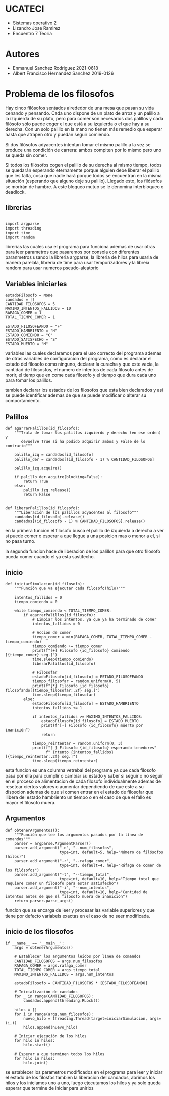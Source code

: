 # UCATECI
- Sistemas operativo 2
- Lizandro Jose Ramirez
- Encuentro 7 Teoria

# Autores
- Enmanuel Sanchez Rodriguez 2021-0618
- Albert Francisco Hernandez Sanchez 2019-0126

# Problema de los filosofos

Hay cinco filósofos sentados alrededor de una mesa que pasan su vida cenando y pensando. Cada uno dispone de un plato de arroz y un palillo a la izquierda de su plato, pero para comer son necesarios dos palillos y cada filósofo sólo puede coger el que está a su izquierda o el que hay a su derecha. Con un solo palillo en la mano no tienen más remedio que esperar hasta que atrapen otro y puedan seguir comiendo.

Si dos filósofos adyacentes intentan tomar el mismo palillo a la vez se produce una condición de carrera: ambos compiten por lo mismo pero uno se queda sin comer.

Si todos los filósofos cogen el palillo de su derecha al mismo tiempo, todos se quedarán esperando eternamente porque alguien debe liberar el palillo que les falta, cosa que nadie hará porque todos se encuentran en la misma situación (esperando que alguno deje su palillo). Llegado esto, los filósofos se morirán de hambre. A este bloqueo mutuo se le denomina interbloqueo o deadlock.

## librerias

~~~
~~~

~~~
import argparse
import threading
import time
import random
~~~

librerias las cuales usa el programa para funciona ademas de usar otras para leer parametros que pasaremos por consola con diferentes paranmetros usando la libreria argparse, la libreria de hilos para usarla de manera parelala, libreria de time para usar temporizadores y la libreia random para usar numeros pseudo-aleatorio

## Variables iniciarles

~~~
estadoFilosofo = None
candados = []
CANTIDAD_FILOSOFOS = 5
MAXIMO_INTENTOS_FALLIDOS = 10 
RAFAGA_COMER = 1
TOTAL_TIEMPO_COMER = 1  

ESTADO_FILOSOFEANDO = "F"
ESTADO_HAMBRIENTO = "H"
ESTADO_COMIENDO = "C"
ESTADO_SATISFECHO = "S"
ESTADO_MUERTO = "M"
~~~

variables las cuales declaramos para el uso correcto del programa ademas de otras variables de configuracion del programa, como es declarar el estado del filosofo como ninguno, declarar la curacha y que este vacia, la cantidad de filososfos, el numero de intentos de cada filosofo antes de morir, el tiemp que en come cada filosofo y el tiempo que dura cada uno para tomar los palillos.

tambien declarar los estados de los filosofos que esta bien declarados y asi se puede identificar ademas de que se puede modificar o alterar su comportamiento.

## Palillos
~~~
def agarrarPalillos(id_filosofo):
    """Trata de tomar los palillos izquierdo y derecho (en ese orden) y 
       devuelve True si ha podido adquirir ambos y False de lo contrario"""

    palillo_izq = candados[id_filosofo]
    palillo_der = candados[(id_filosofo - 1) % CANTIDAD_FILOSOFOS]

    palillo_izq.acquire()

    if palillo_der.acquire(blocking=False):
        return True
    else:
        palillo_izq.release()
        return False


def liberarPalillos(id_filosofo):
    """Liberación de los palillos adyacentes al filosofo"""
    candados[id_filosofo].release()
    candados[(id_filosofo - 1) % CANTIDAD_FILOSOFOS].release()
~~~
en la primera funcion el filosofo busca el palillo de izquierda a derecha a ver si puede comer o esperar a que llegue a una posicion mas o menor a el, si no pasa turno.

la segunda funcion hace de liberacion de los palillos para que otro filosofo pueda comer cuando el ya esta sastifecho.


## inicio
~~~
def iniciarSimulacion(id_filosofo):
    """Función que va ejecutar cada filosofo(hilo)"""

    intentos_fallidos = 0
    tiempo_comiendo = 0

    while tiempo_comiendo < TOTAL_TIEMPO_COMER:
        if agarrarPalillos(id_filosofo):
            # Limpiar los intentos, ya que ya ha terminado de comer
            intentos_fallidos = 0

            # Acción de comer
            tiempo_comer = min(RAFAGA_COMER, TOTAL_TIEMPO_COMER - tiempo_comiendo)
            tiempo_comiendo += tiempo_comer
            print(f"[+] Filosofo {id_filosofo} comiendo [{tiempo_comer} seg.]")
            time.sleep(tiempo_comiendo)
            liberarPalillos(id_filosofo)

            # Filosofar
            estadoFilosofo[id_filosofo] = ESTADO_FILOSOFEANDO
            tiempo_filosofar = random.uniform(0, 5)
            print(f"[*] Filosofo {id_filosofo} filosofando[{tiempo_filosofar:.2f} seg.]")
            time.sleep(tiempo_filosofar)
        else:
            estadoFilosofo[id_filosofo] = ESTADO_HAMBRIENTO
            intentos_fallidos += 1

            if intentos_fallidos >= MAXIMO_INTENTOS_FALLIDOS:
                estadoFilosofo[id_filosofo] = ESTADO_MUERTO
                print(f"[-] Filosofo {id_filosofo} muerto por inanición")
                return
            
            tiempo_reintentar = random.uniform(0, 3)
            print(f"[ ] Filosofo {id_filosofo} esperando tenedores"
                  f" Intento {intentos_fallidos} [{tiempo_reintentar:.2f} seg.]")
            time.sleep(tiempo_reintentar)
~~~

esta funcion es una columna vetrebal del programa ya que cada filosofo pasa por ella para cumplir o cambiar su estado y saber si seguir o no seguir en el proceso de alimentacion de cada filosofo individualmente ademas de resetear ciertos valores o aumentar dependiendo de que este a su dispocion ademas de que si comen entrar en el estado de filosofar que llibera del estado hambriento un tiempo o en el caso de que el fallo es mayor el filosofo muera.


## Argumentos
~~~
def obtenerArgumentos():
    """Función que lee los argumentos pasados por la línea de comandos"""
    parser = argparse.ArgumentParser()
    parser.add_argument("-n", "--num_filosofos", 
                        type=int, default=5, help="Número de filósofos (hilos)")
    parser.add_argument("-r", "--rafaga_comer", 
                        type=int, default=4, help="Ráfaga de comer de los filósofos")
    parser.add_argument("-t", "--tiempo_total", 
                        type=int, default=10, help="Tiempo total que requiere comer un filosofo para estar satisfecho")
    parser.add_argument("-i", "--num_intentos", 
                        type=int, default=10, help="Cantidad de intentos antes de que el filósofo muera de inanición")
    return parser.parse_args()
~~~

funcion que se encarga de leer y procesar las variable superiores y que tiene por defecto variabels exactas en el caso de no seer modificada.


## inicio de los filosofos

~~~
if __name__ == '__main__':
    args = obtenerArgumentos()

    # Establecer los argumentos leídos por línea de comandos
    CANTIDAD_FILOSOFOS = args.num_filosofos
    RAFAGA_COMER = args.rafaga_comer
    TOTAL_TIEMPO_COMER = args.tiempo_total
    MAXIMO_INTENTOS_FALLIDOS = args.num_intentos

    estadoFilosofo = CANTIDAD_FILOSOFOS * [ESTADO_FILOSOFEANDO]

    # Inicialización de candados
    for _ in range(CANTIDAD_FILOSOFOS):
        candados.append(threading.RLock())

    hilos = []
    for i in range(args.num_filosofos):
        nuevo_hilo = threading.Thread(target=iniciarSimulacion, args=(i,))
        hilos.append(nuevo_hilo)
    
    # Iniciar ejecución de los hilos
    for hilo in hilos:
        hilo.start()

    # Esperar a que terminen todos los hilos
    for hilo in hilos:
        hilo.join()

~~~

se establecer los parametros modificados en el programa para leer y iniciar el estado de los filosfos  tambien la liberacion del candados, abrimos los hilos y los iniciamos uno a uno, luego ejecutamos los hilos y ya solo queda esperar que termine de iniciar para unirlos
